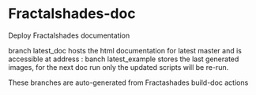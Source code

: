 # Fractalshades-doc
Deploy Fractalshades documentation

branch latest_doc hosts the html documentation for latest master and is accessible at address :
banch latest_example stores the last generated images, for the next doc run only the updated scripts will be re-run.

These branches are auto-generated from Fractashades build-doc actions
